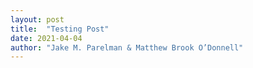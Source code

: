 ```yaml
---
layout: post
title:  "Testing Post"
date: 2021-04-04
author: "Jake M. Parelman & Matthew Brook O’Donnell"
---
```



<object id='svgobject' data="/img/figures/draft_1.svg" type="image/svg+xml"></object>

<script>


d3.select('#g855')
    .on('mouseover',function(){console.log("HI");});
</script>
